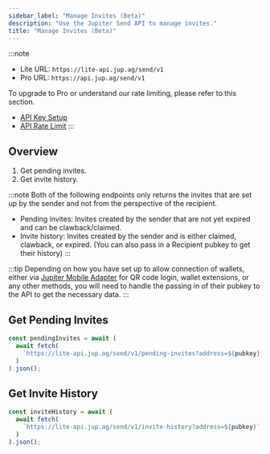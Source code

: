 ```yaml
---
sidebar_label: "Manage Invites (Beta)"
description: "Use the Jupiter Send API to manage invites."
title: "Manage Invites (Beta)"
---
```


<head>
    <title>Manage Invites (Beta)</title>
    <meta name="twitter:card" content="summary" />
</head>

:::note
- Lite URL: `https://lite-api.jup.ag/send/v1`
- Pro URL: `https://api.jup.ag/send/v1`

To upgrade to Pro or understand our rate limiting, please refer to this section.
- [API Key Setup](/docs/api-setup)
- [API Rate Limit](/docs/api-rate-limit)
:::

## Overview

1. Get pending invites.
2. Get invite history.

:::note
Both of the following endpoints only returns the invites that are set up by the sender and not from the perspective of the recipient.

- Pending invites: Invites created by the sender that are not yet expired and can be clawback/claimed.
- Invite history: Invites created by the sender and is either claimed, clawback, or expired. (You can also pass in a Recipient pubkey to get their history)
:::

:::tip
Depending on how you have set up to allow connection of wallets, either via [Jupiter Mobile Adapter](/docs/tool-kits/mobile-adapter) for QR code login, wallet extensions, or any other methods, you will need to handle the passing in of their pubkey to the API to get the necessary data.
:::

## Get Pending Invites

```jsx
const pendingInvites = await (
  await fetch(
    `https://lite-api.jup.ag/send/v1/pending-invites?address=${pubkey}`
  )
).json();
```

## Get Invite History

```jsx
const inviteHistory = await (
  await fetch(
    `https://lite-api.jup.ag/send/v1/invite-history?address=${pubkey}`
  )
).json();
```
